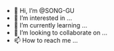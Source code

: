 - 👋 Hi, I’m @SONG-GU
- 👀 I’m interested in ...
- 🌱 I’m currently learning ...
- 💞️ I’m looking to collaborate on ...
- 📫 How to reach me ...

<!---
SONG-GU/SONG-GU is a ✨ special ✨ repository because its `README.md` (this file) appears on your GitHub profile.
You can click the Preview link to take a look at your changes.
--->
